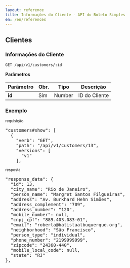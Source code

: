 ```yaml
---
layout: reference
title: Informações do Cliente - API do Boleto Simples
en: /en/references
---
```


## Clientes

### Informações do Cliente
<code>GET /api/v1/customers/:id</code>

**Parâmetros**

<table class='table table-bordered'>
  <thead>
    <tr>
      <th>Parâmetro</th>
      <th data-container="body" data-toggle="tooltip" title="Obrigatório">Obr.</th>
      <th>Tipo</th>
      <th>Descrição</th>
    </tr>
  </thead>
  <tbody>
    <tr>
      <td>
        <strong>id </strong><br>
      </td>
      <td>
        Sim
      </td>
      <td>
        Number
      </td>
      <td>
        ID do Cliente
      </td>
    </tr>
  </tbody>
</table>

### Exemplo

<small>requisição</small>

<pre class="bash">"customers#show": [
  {
    "verb": "GET",
    "path": "/api/v1/customers/13",
    "versions": [
      "v1"
    ],
</pre>

<small>resposta</small>

<pre class="json">"response_data": {
  "id": 13,
  "city_name": "Rio de Janeiro",
  "person_name": "Margret Santos Filgueiras",
  "address": "Av. Burkhard Hehn Simões",
  "address_complement": "709",
  "address_number": "120",
  "mobile_number": null,
  "cnpj_cpf": "889.403.083-01",
  "email": "roberta@batistaalbuquerque.org",
  "neighborhood": "São Francisco",
  "person_type": "individual",
  "phone_number": "2199999999",
  "zipcode": "24360-440",
  "mobile_local_code": null,
  "state": "RJ"
},
</pre>
